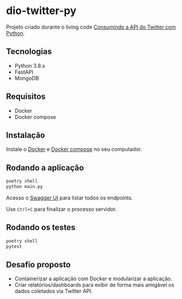 # dio-twitter-py

Projeto criado durante o living code [Consumindo a API do Twitter com Python](https://docs.google.com/presentation/d/11DkkyQUIloVQLm8i6hN6w3xyUaP4WSRE/edit?usp=sharing&ouid=102662434190974209165&rtpof=true&sd=true).

## Tecnologias

- Python 3.8.x
- FastAPI
- MongoDB

## Requisitos

- Docker
- Docker compose

## Instalação

Instale o [Docker](https://www.docker.com) e [Docker compose](https://docs.docker.com/compose/) no seu computador.

## Rodando a aplicação

```sh
poetry shell
python main.py
```

Acesso o [Swagger UI](http://localhost:8000/docs) para listar todos os endpoints.

Use `Ctrl+C` para finalizar o processo servidor.

## Rodando os testes

```sh
poetry shell
pytest
```

## Desafio proposto

- Containerizar a aplicação com Docker e modularizar a aplicação.
- Criar relatórios/dashboards para exibir de forma mais amigável os dados coletados via Twitter API.
